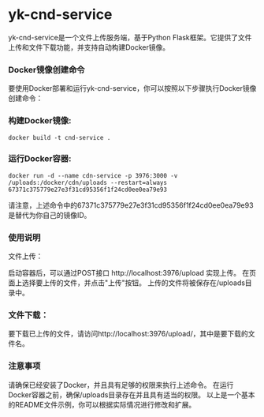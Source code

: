 # yk-cnd-service
yk-cnd-service是一个文件上传服务端，基于Python Flask框架。它提供了文件上传和文件下载功能，并支持自动构建Docker镜像。

### Docker镜像创建命令
要使用Docker部署和运行yk-cnd-service，你可以按照以下步骤执行Docker镜像创建命令：

### 构建Docker镜像:

``` plaintext
docker build -t cnd-service .
```
### 运行Docker容器:

``` plaintext
docker run -d --name cdn-service -p 3976:3000 -v /uploads:/docker/cdn/uploads --restart=always 67371c375779e27e3f31cd95356f1f24cd0ee0ea79e93
```
请注意，上述命令中的67371c375779e27e3f31cd95356f1f24cd0ee0ea79e93是替代为你自己的镜像ID。

### 使用说明
文件上传：

启动容器后，可以通过POST接口 http://localhost:3976/upload 实现上传。
在页面上选择要上传的文件，并点击"上传"按钮。
上传的文件将被保存在/uploads目录中。
### 文件下载：

要下载已上传的文件，请访问http://localhost:3976/upload/<filename>，其中<filename>是要下载的文件名。
### 注意事项
请确保已经安装了Docker，并且具有足够的权限来执行上述命令。
在运行Docker容器之前，确保/uploads目录存在并且具有适当的权限。
以上是一个基本的README文件示例，你可以根据实际情况进行修改和扩展。
